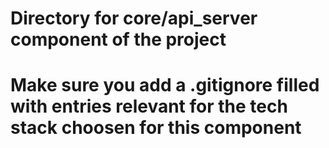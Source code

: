 # Directory for core/api_server component of the project
# Make sure you add a .gitignore filled with entries relevant for the tech stack choosen for this component